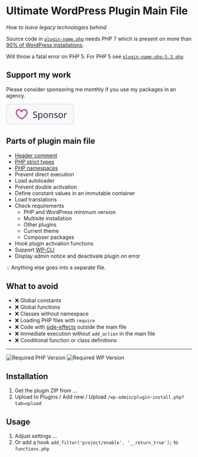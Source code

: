 # Ultimate WordPress Plugin Main File

_How to leave legacy technologies behind_

Source code in [`plugin-name.php`](/plugin-name.php) needs PHP 7 which is present on more than
[90% of WordPress installations](https://wordpress.org/about/stats/#php_versions).

Will throw a fatal error on PHP 5. For PHP 5 see [`plugin-name-php-5.3.php`](/plugin-name-php-5.3.php)

## Support my work

Please consider sponsoring me monthly if you use my packages in an agency.

[![Sponsor](https://github.com/szepeviktor/.github/raw/master/.github/assets/github-like-sponsor-button.svg)](https://github.com/sponsors/szepeviktor)

## Parts of plugin main file

- [Header comment](https://developer.wordpress.org/plugins/plugin-basics/header-requirements/#header-fields)
- [PHP strict types](https://www.php.net/manual/en/language.types.declarations.php#language.types.declarations.strict)
- [PHP namespaces](https://www.php-fig.org/psr/psr-4/#2-specification)
- Prevent direct execution
- Load autoloader
- Prevent double activation
- Define constant values in an immutable container
- Load translations
- Check requirements
  - PHP and WordPress minimum version
  - Multisite installation
  - Other plugins
  - Current theme
  - Composer packages
- Hook plugin activation functions
- Support [WP-CLI](https://wp-cli.org/)
- Display admin notice and deactivate plugin on error

:bulb: Anything else goes into a separate file.

## What to avoid

- :x: Global constants
- :x: Global functions
- :x: Classes without namespace
- :x: Loading PHP files with `require`
- :x: Code with [side-effects](https://www.php-fig.org/psr/psr-1/#23-side-effects) outside the main file
- :x: Immediate execution without `add_action` in the main file
- :x: Conditional function or class definitions

---

![Required PHP Version](https://img.shields.io/wordpress/plugin/required-php/bbpress)
![Required WP Version](https://img.shields.io/wordpress/plugin/wp-version/bbpress)

## Installation

1. Get the plugin ZIP from ...
1. Upload to Plugins / Add new / Upload `/wp-admin/plugin-install.php?tab=upload`

## Usage

1. Adjust settings ...
1. Or add a hook `add_filter('project/enable', '__return_true');` to `functions.php`
